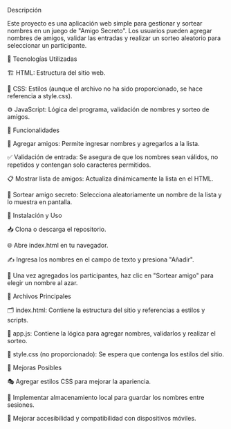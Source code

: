Descripción

Este proyecto es una aplicación web simple para gestionar y sortear nombres en un juego de "Amigo Secreto". Los usuarios pueden agregar nombres de amigos, validar las entradas y realizar un sorteo aleatorio para seleccionar un participante.

📌 Tecnologías Utilizadas

🏗️ HTML: Estructura del sitio web.

🎨 CSS: Estilos (aunque el archivo no ha sido proporcionado, se hace referencia a style.css).

⚙️ JavaScript: Lógica del programa, validación de nombres y sorteo de amigos.

🎯 Funcionalidades

📝 Agregar amigos: Permite ingresar nombres y agregarlos a la lista.

✅ Validación de entrada: Se asegura de que los nombres sean válidos, no repetidos y contengan solo caracteres permitidos.

📋 Mostrar lista de amigos: Actualiza dinámicamente la lista en el HTML.

🎲 Sortear amigo secreto: Selecciona aleatoriamente un nombre de la lista y lo muestra en pantalla.

🚀 Instalación y Uso

📥 Clona o descarga el repositorio.

🌐 Abre index.html en tu navegador.

✍️ Ingresa los nombres en el campo de texto y presiona "Añadir".

🎉 Una vez agregados los participantes, haz clic en "Sortear amigo" para elegir un nombre al azar.

📂 Archivos Principales

🗂️ index.html: Contiene la estructura del sitio y referencias a estilos y scripts.

📜 app.js: Contiene la lógica para agregar nombres, validarlos y realizar el sorteo.

🎨 style.css (no proporcionado): Se espera que contenga los estilos del sitio.

🔧 Mejoras Posibles

🎭 Agregar estilos CSS para mejorar la apariencia.

💾 Implementar almacenamiento local para guardar los nombres entre sesiones.

📱 Mejorar accesibilidad y compatibilidad con dispositivos móviles.
